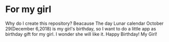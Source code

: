 # For my girl

Why do I create this repository? 
Beacause The day Lunar calendar October 29(December 6,2018) is my girl's birthday, so I want to do a little app as birthday gift for my girl. I wonder she will like it. Happy Birthday! My Girl!